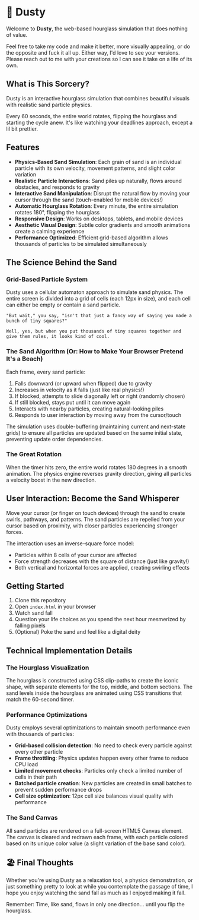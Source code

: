 # 🏺 Dusty

Welcome to **Dusty**, the web-based hourglass simulation that does nothing of value.

Feel free to take my code and make it better, more visually appealing, or do the opposite and fuck it all up. Either way, I'd love to see your versions. Please reach out to me with your creations so I can see it take on a life of its own.

## What is This Sorcery?

Dusty is an interactive hourglass simulation that combines beautiful visuals with realistic sand particle physics.

Every 60 seconds, the entire world rotates, flipping the hourglass and starting the cycle anew. It's like watching your deadlines approach, except a lil bit prettier.

## Features

- **Physics-Based Sand Simulation**: Each grain of sand is an individual particle with its own velocity, movement patterns, and slight color variation
- **Realistic Particle Interactions**: Sand piles up naturally, flows around obstacles, and responds to gravity
- **Interactive Sand Manipulation**: Disrupt the natural flow by moving your cursor through the sand (touch-enabled for mobile devices!)
- **Automatic Hourglass Rotation**: Every minute, the entire simulation rotates 180°, flipping the hourglass
- **Responsive Design**: Works on desktops, tablets, and mobile devices
- **Aesthetic Visual Design**: Subtle color gradients and smooth animations create a calming experience
- **Performance Optimized**: Efficient grid-based algorithm allows thousands of particles to be simulated simultaneously

## The Science Behind the Sand

### Grid-Based Particle System

Dusty uses a cellular automaton approach to simulate sand physics. The entire screen is divided into a grid of cells (each 12px in size), and each cell can either be empty or contain a sand particle.

```
"But wait," you say, "isn't that just a fancy way of saying you made a bunch of tiny squares?"

Well, yes, but when you put thousands of tiny squares together and give them rules, it looks kind of cool.
```

### The Sand Algorithm (Or: How to Make Your Browser Pretend It's a Beach)

Each frame, every sand particle:

1. Falls downward (or upward when flipped) due to gravity
2. Increases in velocity as it falls (just like real physics!)
3. If blocked, attempts to slide diagonally left or right (randomly chosen)
4. If still blocked, stays put until it can move again
5. Interacts with nearby particles, creating natural-looking piles
6. Responds to user interaction by moving away from the cursor/touch

The simulation uses double-buffering (maintaining current and next-state grids) to ensure all particles are updated based on the same initial state, preventing update order dependencies.

### The Great Rotation

When the timer hits zero, the entire world rotates 180 degrees in a smooth animation. The physics engine reverses gravity direction, giving all particles a velocity boost in the new direction.

## User Interaction: Become the Sand Whisperer

Move your cursor (or finger on touch devices) through the sand to create swirls, pathways, and patterns. The sand particles are repelled from your cursor based on proximity, with closer particles experiencing stronger forces.

The interaction uses an inverse-square force model:
- Particles within 8 cells of your cursor are affected
- Force strength decreases with the square of distance (just like gravity!)
- Both vertical and horizontal forces are applied, creating swirling effects

## Getting Started

1. Clone this repository
2. Open `index.html` in your browser
3. Watch sand fall
4. Question your life choices as you spend the next hour mesmerized by falling pixels
5. (Optional) Poke the sand and feel like a digital deity

## Technical Implementation Details

### The Hourglass Visualization

The hourglass is constructed using CSS clip-paths to create the iconic shape, with separate elements for the top, middle, and bottom sections. The sand levels inside the hourglass are animated using CSS transitions that match the 60-second timer.

### Performance Optimizations

Dusty employs several optimizations to maintain smooth performance even with thousands of particles:

- **Grid-based collision detection**: No need to check every particle against every other particle
- **Frame throttling**: Physics updates happen every other frame to reduce CPU load
- **Limited movement checks**: Particles only check a limited number of cells in their path
- **Batched particle creation**: New particles are created in small batches to prevent sudden performance drops
- **Cell size optimization**: 12px cell size balances visual quality with performance

### The Sand Canvas

All sand particles are rendered on a full-screen HTML5 Canvas element. The canvas is cleared and redrawn each frame, with each particle colored based on its unique color value (a slight variation of the base sand color).

## 🏖️ Final Thoughts

Whether you're using Dusty as a relaxation tool, a physics demonstration, or just something pretty to look at while you contemplate the passage of time, I hope you enjoy watching the sand fall as much as I enjoyed making it fall.

Remember: Time, like sand, flows in only one direction... until you flip the hourglass.
